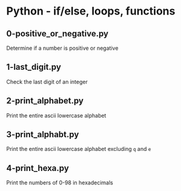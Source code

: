 # Python - if/else, loops, functions

## 0-positive_or_negative.py
Determine if a number is positive or negative

## 1-last_digit.py
Check the last digit of an integer

## 2-print_alphabet.py
Print the entire ascii lowercase alphabet

## 3-print_alphabt.py
Print the entire ascii lowercase alphabet excluding `q` and `e`

## 4-print_hexa.py
Print the numbers of 0-98 in hexadecimals
